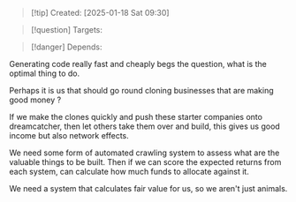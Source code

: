 
>[!tip] Created: [2025-01-18 Sat 09:30]

>[!question] Targets: 

>[!danger] Depends: 

Generating code really fast and cheaply begs the question, what is the optimal thing to do.

Perhaps it is us that should go round cloning businesses that are making good money ?

If we make the clones quickly and push these starter companies onto dreamcatcher, then let others take them over and build, this gives us good income but also network effects.

We need some form of automated crawling system to assess what are the valuable things to be built.  Then if we can score the expected returns from each system, can calculate how much funds to allocate against it.

We need a system that calculates fair value for us, so we aren't just animals.


